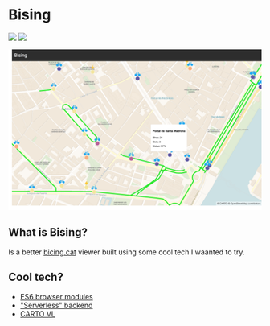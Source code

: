 # Bising
![](https://wt-4c17b3c888c61e0fdd8b150c4789e9c0-0.sandbox.auth0-extend.com/squire-server/version/v0.0.0/60A561) ![](https://wt-4c17b3c888c61e0fdd8b150c4789e9c0-0.sandbox.auth0-extend.com/squire-server/status/%20%F0%9F%8D%90%E2%9C%A8/82A0BC)

![](bising-carto-vl.png)
## What is Bising?
Is a better [bicing.cat](https://www.bicing.cat/ca/mapa-de-disponibilitat) viewer built using some cool tech I waanted to try.

## Cool tech?
- [ES6 browser modules](https://www.sitepoint.com/using-es-modules/)
- ["Serverless" backend](https://webtask.io/)
- [CARTO VL](https://carto.com/developers/carto-vl/)